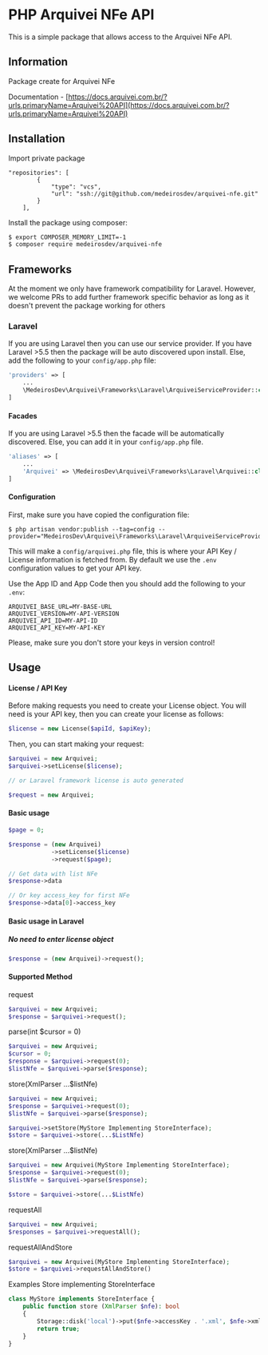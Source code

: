 # PHP Arquivei NFe API

This is a simple package that allows access to the Arquivei NFe API.

## Information
Package create for Arquivei NFe

Documentation -
[https://docs.arquivei.com.br/?urls.primaryName=Arquivei%20API](https://docs.arquivei.com.br/?urls.primaryName=Arquivei%20API) 

## Installation

Import private package 
```
"repositories": [
        {
            "type": "vcs",
            "url": "ssh://git@github.com/medeirosdev/arquivei-nfe.git"
        }
    ],
```
Install the package using composer:
```bash
$ export COMPOSER_MEMORY_LIMIT=-1
$ composer require medeirosdev/arquivei-nfe
```

## Frameworks

At the moment we only have framework compatibility for Laravel. However, we welcome PRs to add further framework
specific behavior as long as it doesn't prevent the package working for others

### Laravel

If you are using Laravel then you can use our service provider. If you have Laravel >5.5 then the package
will be auto discovered upon install. Else, add the following to your `config/app.php` file:

```php
'providers' => [
    ...
    \MedeirosDev\Arquivei\Frameworks\Laravel\ArquiveiServiceProvider::class,
]
```

#### Facades

If you are using Laravel >5.5 then the facade will
be automatically discovered. Else, you can add it in your `config/app.php` file.

```php
'aliases' => [
    ...
    'Arquivei' => \MedeirosDev\Arquivei\Frameworks\Laravel\Arquivei::class,
]
```
#### Configuration

First, make sure you have copied the configuration file:

```
$ php artisan vendor:publish --tag=config --provider="MedeirosDev\Arquivei\Frameworks\Laravel\ArquiveiServiceProvider"
```

This will make a `config/arquivei.php` file, this is where your API Key / License information is fetched from.
By default we use the `.env` configuration values to get your API key.

Use the App ID and App Code then you should add
the following to your `.env`:

```
ARQUIVEI_BASE_URL=MY-BASE-URL
ARQUIVEI_VERSION=MY-API-VERSION
ARQUIVEI_API_ID=MY-API-ID
ARQUIVEI_API_KEY=MY-API-KEY
```

Please, make sure you don't store your keys in version control!

## Usage

#### License / API Key

Before making requests you need to create your License object.
You will need is your API key, then you can create your license as follows:
```php
$license = new License($apiId, $apiKey);
```

Then, you can start making your request:
```php
$arquivei = new Arquivei;
$arquivei->setLicense($license);

// or Laravel framework license is auto generated

$request = new Arquivei;
```

#### Basic usage

```php
$page = 0;

$response = (new Arquivei)
            ->setLicense($license)
            ->request($page);

// Get data with list NFe  
$response->data

// Or key access_key for first NFe
$response->data[0]->access_key
```

#### Basic usage in Laravel
##### No need to enter license object

```php
$response = (new Arquivei)->request();
```


#### Supported Method
request
```php
$arquivei = new Arquivei;
$response = $arquivei->request();
```

parse(int $cursor = 0)
```php
$arquivei = new Arquivei;
$cursor = 0;
$response = $arquivei->request(0);
$listNfe = $arquivei->parse($response);
```

store(XmlParser ...$listNfe)
```php
$arquivei = new Arquivei;
$response = $arquivei->request(0);
$listNfe = $arquivei->parse($response);

$arquivei->setStore(MyStore Implementing StoreInterface);
$store = $arquivei->store(...$ListNfe)
```

store(XmlParser ...$listNfe)
```php
$arquivei = new Arquivei(MyStore Implementing StoreInterface);
$response = $arquivei->request(0);
$listNfe = $arquivei->parse($response);

$store = $arquivei->store(...$ListNfe)
```

requestAll
```php
$arquivei = new Arquivei;
$responses = $arquivei->requestAll();
```

requestAllAndStore
```php
$arquivei = new Arquivei(MyStore Implementing StoreInterface);
$store = $arquivei->requestAllAndStore()
```


Examples Store implementing StoreInterface
```php
class MyStore implements StoreInterface {
    public function store (XmlParser $nfe): bool
    {
        Storage::disk('local')->put($nfe->accessKey . '.xml', $nfe->xml);
        return true;
    }
}
```